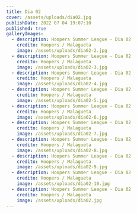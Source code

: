 ```yaml
---
title: Dia 02
cover: /assets/uploads/dia02.jpg
publishDate: 2022 07 04 19:07:10
published: true
galleryImages:
  - description: Hoopers Summer League - Dia 02
    credito: Hoopers / Malagueta
    image: /assets/uploads/dia02-2.jpg
  - description: Hoopers Summer League - Dia 02
    credito: Hoopers / Malagueta
    image: /assets/uploads/dia02-3.jpg
  - description: Hoopers Summer League - Dia 02
    credito: Hoopers / Malagueta
    image: /assets/uploads/dia02-4.jpg
  - description: Hoopers Summer League - Dia 02
    credito: Hoopers / Malagueta
    image: /assets/uploads/dia02-5.jpg
  - description: Hoopers Summer League - Dia 02
    credito: Hoopers / Malagueta
    image: /assets/uploads/dia02-6.jpg
  - description: Hoopers Summer League - Dia 02
    credito: Hoopers / Malagueta
    image: /assets/uploads/dia02-7.jpg
  - description: Hoopers Summer League - Dia 02
    credito: Hoopers / Malagueta
    image: /assets/uploads/dia02-8.jpg
  - description: Hoopers Summer League - Dia 02
    credito: Hoopers / Malagueta
    image: /assets/uploads/dia02-9.jpg
  - description: Hoopers Summer League - Dia 02
    credito: Hoopers / Malagueta
    image: /assets/uploads/dia02-10.jpg
  - description: Hoopers Summer League - Dia 02
    credito: Hoopers / Malagueta
    image: /assets/uploads/dia02.jpg
---
```

